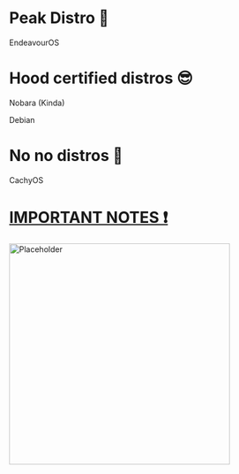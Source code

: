 # Peak Distro 👑

EndeavourOS

# Hood certified distros 😎

Nobara (Kinda)

Debian

# No no distros 💩
CachyOS

# [IMPORTANT NOTES ❗](https://github.com/Twig6943/dotfiles/tree/main/Notes)

<img src="https://avatars.githubusercontent.com/u/119701717" alt="Placeholder" width="400"/>
